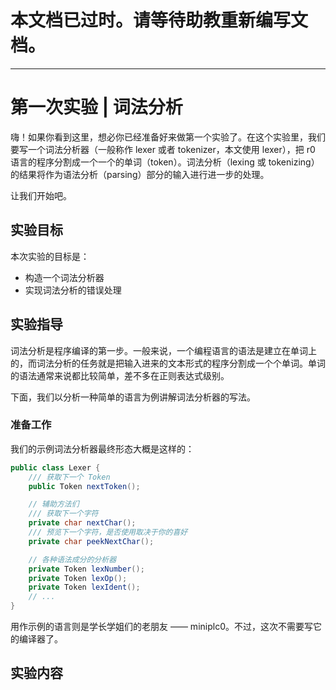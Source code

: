 # 本文档已过时。请等待助教重新编写文档。

---

# 第一次实验 | 词法分析

嗨！如果你看到这里，想必你已经准备好来做第一个实验了。在这个实验里，我们要写一个词法分析器（一般称作 lexer 或者 tokenizer，本文使用 lexer），把 r0 语言的程序分割成一个一个的单词（token）。词法分析（lexing 或 tokenizing）的结果将作为语法分析（parsing）部分的输入进行进一步的处理。

让我们开始吧。

## 实验目标

本次实验的目标是：

- 构造一个词法分析器
- 实现词法分析的错误处理

## 实验指导

词法分析是程序编译的第一步。一般来说，一个编程语言的语法是建立在单词上的，而词法分析的任务就是把输入进来的文本形式的程序分割成一个个单词。单词的语法通常来说都比较简单，差不多在正则表达式级别。

下面，我们以分析一种简单的语言为例讲解词法分析器的写法。

### 准备工作

我们的示例词法分析器最终形态大概是这样的：

```java
public class Lexer {
    /// 获取下一个 Token
    public Token nextToken();

    // 辅助方法们
    /// 获取下一个字符
    private char nextChar();
    /// 预览下一个字符，是否使用取决于你的喜好
    private char peekNextChar();

    // 各种语法成分的分析器
    private Token lexNumber();
    private Token lexOp();
    private Token lexIdent();
    // ...
}
```

用作示例的语言则是学长学姐们的老朋友 —— miniplc0。不过，这次不需要写它的编译器了。

### 

## 实验内容


